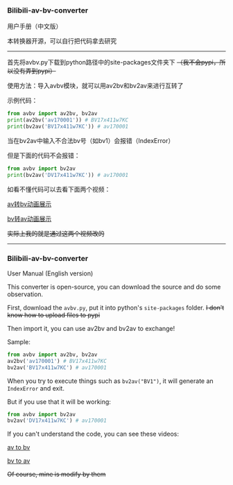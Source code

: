 ### Bilibili-av-bv-converter
用户手册（中文版）

本转换器开源，可以自行把代码拿去研究

---
首先将avbv.py下载到python路径中的site-packages文件夹下 ~~（我不会pypi，所以没有弄到pypi）~~

使用方法：导入avbv模块，就可以用av2bv和bv2av来进行互转了

示例代码：
```python
from avbv import av2bv, bv2av
print(av2bv('av170001')) # BV17x411w7KC
print(bv2av('BV17x411w7KC')) # av170001
```
当在bv2av中输入不合法bv号（如bv1）会报错（IndexError）

但是下面的代码不会报错：
```python
from avbv import bv2av
print(bv2av('DV17x411w7KC')) # av170001
```
如看不懂代码可以去看下面两个视频：

[av转bv动画展示](https://www.bilibili.com/video/BV1N741127Tj)

[bv转av动画展示](https://www.bilibili.com/video/BV1R7411y7kw)

~~实际上我的就是通过这两个视频改的~~

---
### Bilibili-av-bv-converter
User Manual (English version)

This converter is open-source, you can download the source and do some observation.

First, download the `avbv.py`, put it into python's `site-packages` folder. ~~I don't know how to upload files to pypi~~

Then import it, you can use av2bv and bv2av to exchange!

Sample:
```python
from avbv import av2bv, bv2av
av2bv('av170001') # BV17x411w7KC
bv2av('BV17x411w7KC') # av170001
```

When you try to execute things such as `bv2av("BV1")`, it will generate an `IndexError` and exit.

But if you use that it will be working:
```python
from avbv import bv2av
bv2av('DV17x411w7KC') # av170001
```

If you can't understand the code, you can see these videos:

[av to bv](https://www.bilibili.com/video/BV1N741127Tj)

[bv to av](https://www.bilibili.com/video/BV1R7411y7kw)

~~Of course, mine is modify by them~~

